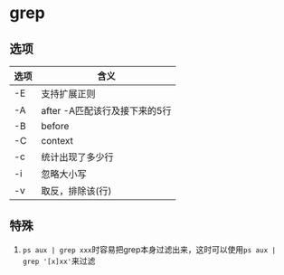 # grep

## 选项
| 选项 | 含义                          |
| ---- | ----------------------------- |
| -E   | 支持扩展正则                  |
| -A   | after -A匹配该行及接下来的5行 |
| -B   | before                        |
| -C   | context                       |
| -c   | 统计出现了多少行              |
| -i   | 忽略大小写                    |
| -v   | 取反，排除该(行)              |

## 特殊
1. `ps aux | grep xxx`时容易把grep本身过滤出来，这时可以使用`ps aux | grep '[x]xx'`来过滤